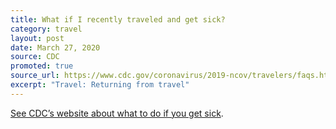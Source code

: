 ```yaml
---
title: What if I recently traveled and get sick?
category: travel
layout: post
date: March 27, 2020
source: CDC
promoted: true
source_url: https://www.cdc.gov/coronavirus/2019-ncov/travelers/faqs.html#returning-from-travel
excerpt: "Travel: Returning from travel"
---
```


<a href="https://www.cdc.gov/coronavirus/2019-ncov/about/steps-when-sick.html"> See CDC’s website about what to do if you get sick</a>.
